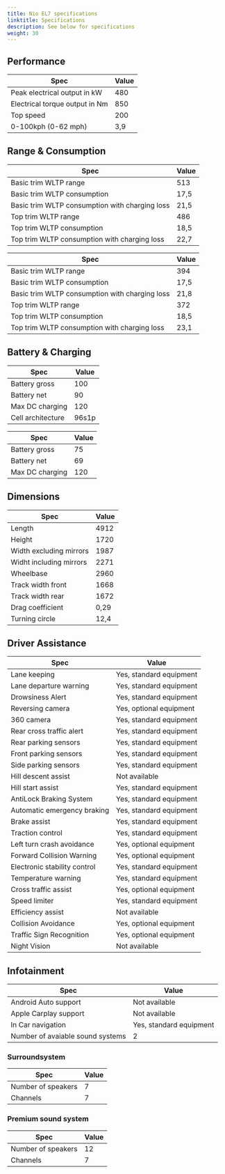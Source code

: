 ```yaml
---
title: Nio EL7 specifications
linktitle: Specifications
description: See below for specifications
weight: 30
---
```


## Performance
|Spec|Value|
|----|-----|
|Peak electrical output in kW|480|
|Electrical torque output in Nm|850|
|Top speed|200|
|0-100kph (0-62 mph)|3,9|



## Range & Consumption
|Spec|Value|
|----|-----|
|Basic trim WLTP range|513|
|Basic trim WLTP consumption|17,5|
|Basic trim WLTP consumption with charging loss|21,5|
|Top trim WLTP range|486|
|Top trim WLTP consumption|18,5|
|Top trim WLTP consumption with charging loss|22,7|


|Spec|Value|
|----|-----|
|Basic trim WLTP range|394|
|Basic trim WLTP consumption|17,5|
|Basic trim WLTP consumption with charging loss|21,8|
|Top trim WLTP range|372|
|Top trim WLTP consumption|18,5|
|Top trim WLTP consumption with charging loss|23,1|



## Battery & Charging
|Spec|Value|
|----|-----|
|Battery gross|100|
|Battery net|90|
|Max DC charging|120|
|Cell architecture|96s1p|


|Spec|Value|
|----|-----|
|Battery gross|75|
|Battery net|69|
|Max DC charging|120|



## Dimensions
|Spec|Value|
|----|-----|
|Length|4912|
|Height|1720|
|Width excluding mirrors|1987|
|Widht including mirrors|2271|
|Wheelbase|2960|
|Track width front|1668|
|Track width rear|1672|
|Drag coefficient|0,29|
|Turning circle|12,4|

## Driver Assistance
|Spec|Value|
|----|-----|
|Lane keeping|Yes, standard equipment|
|Lane departure warning|Yes, standard equipment|
|Drowsiness Alert|Yes, standard equipment|
|Reversing camera|Yes, optional equipment|
|360 camera|Yes, standard equipment|
|Rear cross traffic alert|Yes, standard equipment|
|Rear parking sensors|Yes, standard equipment|
|Front parking sensors|Yes, standard equipment|
|Side parking sensors|Yes, standard equipment|
|Hill descent assist|Not available|
|Hill start assist|Yes, standard equipment|
|AntiLock Braking System|Yes, standard equipment|
|Automatic emergency braking|Yes, standard equipment|
|Brake assist|Yes, standard equipment|
|Traction control|Yes, standard equipment|
|Left turn crash avoidance|Yes, optional equipment|
|Forward Collision Warning|Yes, optional equipment|
|Electronic stability control|Yes, standard equipment|
|Temperature warning|Yes, standard equipment|
|Cross traffic assist|Yes, optional equipment|
|Speed limiter|Yes, standard equipment|
|Efficiency assist|Not available|
|Collision Avoidance|Yes, optional equipment|
|Traffic Sign Recognition|Yes, optional equipment|
|Night Vision|Not available|

## Infotainment
|Spec|Value|
|----|-----|
|Android Auto support|Not available|
|Apple Carplay support|Not available|
|In Car navigation|Yes, standard equipment|
|Number of avaiable sound systems|2|

### Surroundsystem
|Spec|Value|
|----|-----|
|Number of speakers|7|
|Channels|7|

### Premium sound system
|Spec|Value|
|----|-----|
|Number of speakers|12|
|Channels|7|
